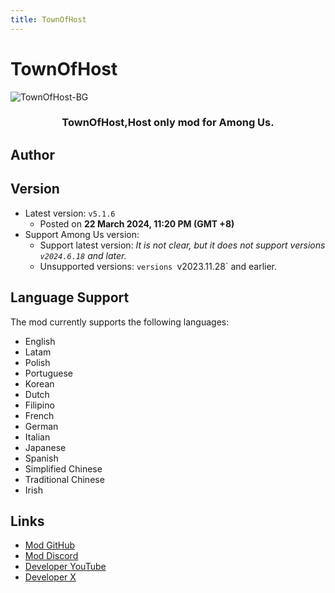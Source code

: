 ```yaml
---
title: TownOfHost
---
```

# TownOfHost
![TownOfHost-BG](https://cn-sy1.rains3.com/xtremewave/TownOfHost.png)

<div align="center">
<h3>TownOfHost,Host only mod for Among Us.</h3>
</div>

<script setup>
import { VPTeamMembers } from 'vitepress/theme'

const members = [
  {
    avatar: 'https://cn-sy1.rains3.com/xtremewave/EmptyBottle.png',
    name: 'EmptyBottle',
    title: 'Developer',
    links: [
      { icon: 'github', link: 'https://github.com/tukasa0001' },
      { icon: 'twitter', link: 'https://twitter.com/XenonBottle' },
      { icon: 'youtube', link: 'https://www.youtube.com/@XenonBottle'}
    ]
  },
]
</script>

## Author

<div align="center">
<VPTeamMembers size="small" :members="members" />
</div>

## Version
- Latest version: `v5.1.6`
  - Posted on **22 March 2024, 11:20 PM (GMT +8)**
- Support Among Us version:
    - Support latest version: *It is not clear, but it does not support versions `v2024.6.18` and later.*
    - Unsupported versions: `versions `v2023.11.28` and earlier.

## Language Support
The mod currently supports the following languages:
- English
- Latam
- Polish
- Portuguese
- Korean
- Dutch
- Filipino
- French
- German
- Italian
- Japanese
- Spanish
- Simplified Chinese
- Traditional Chinese
- Irish

## Links

- [Mod GitHub](https://github.com/tukasa0001/TownOfHost)
- [Mod Discord](https://discord.gg/W5ug6hXB9V)
- [Developer YouTube](https://www.youtube.com/@XenonBottle)
- [Developer X](https://x.com/XenonBottle)